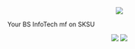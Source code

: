 <p align="center"><img src="https://i.giphy.com/RThN0hOS2GO4M.gif" /></p>
Your BS InfoTech mf on SKSU
<p align = "center">
  <img src = "https://github-readme-stats.vercel.app/api?username=emmnueel&show_icons=true&theme=tokyonight&line_height=27">
  <img src = "https://github-readme-stats.vercel.app/api/top-langs/?username=emmnueel&hide=css,java,html&theme=tokyonight">
</p>
